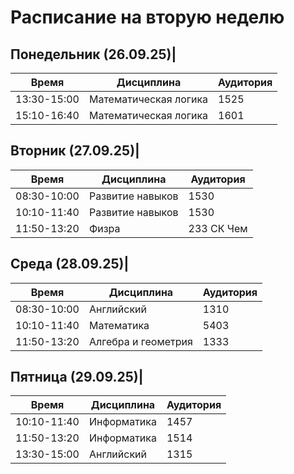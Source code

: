 # Расписание на вторую неделю

## Понедельник (26.09.25)| 
|Время       | Дисциплина           | Аудитория | 
|----------- | -------------------- | --------- | 
|13:30-15:00 | Математическая логика| 1525      | 
|15:10-16:40 | Математическая логика| 1601      |  
   
## Вторник (27.09.25)| 
|Время       | Дисциплина           | Аудитория | 
|----------- | -------------------- | --------- | 
|08:30-10:00 | Развитие навыков     | 1530      | 
|10:10-11:40 | Развитие навыков     | 1530      | 
|11:50-13:20 | Физра                | 233 СК Чем|  
   
## Среда  (28.09.25)| 
|Время       | Дисциплина           | Аудитория | 
|----------- | -------------------- | --------- | 
|08:30-10:00 | Английский           | 1310      | 
|10:10-11:40 | Математика           | 5403      | 
|11:50-13:20 | Алгебра и геометрия  | 1333      |  
   
## Пятница  (29.09.25)| 
|Время       | Дисциплина           | Аудитория | 
|----------- | -------------------- | --------- | 
|10:10-11:40 | Информатика          | 1457      |
|11:50-13:20 | Информатика          | 1514      |
|13:30-15:00 | Английский           | 1315      |
